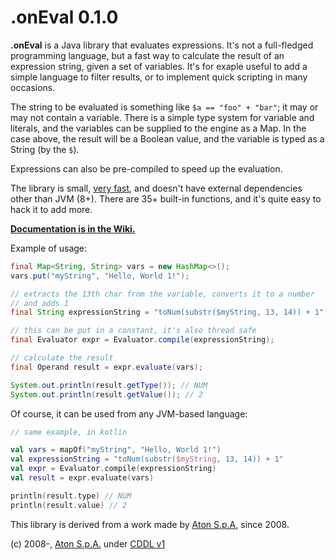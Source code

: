 # .onEval 0.1.0

**.onEval** is a Java library that evaluates expressions. It's not a full-fledged programming language, but a fast way to calculate the result of an expression string, given a set of variables. It's for exaple useful to add a simple language to filter results, or to implement quick scripting in many occasions. 

The string to be evaluated is something like `$a == "foo" + "bar"`; it may or may not contain a variable. There is a simple type system for variable and literals, and the variables can be supplied to the engine as a Map. In the case above, the result will be a Boolean value, and the variable is typed as a String (by the `$`).

Expressions can also be pre-compiled to speed up the evaluation.

The library is small, [very fast](https://github.com/AtonSpa/onEval/wiki/Benchmarks), and doesn't have external dependencies other than JVM (8+). There are 35+ built-in functions, and it's quite easy to hack it to add more.

[**Documentation is in the Wiki.**](https://github.com/AtonSpa/onEval/wiki)

Example of usage:

```java
final Map<String, String> vars = new HashMap<>();
vars.put("myString", "Hello, World 1!");

// extracts the 13th char from the variable, converts it to a number
// and adds 1
final String expressionString = "toNum(substr($myString, 13, 14)) + 1";

// this can be put in a constant, it's also thread safe
final Evaluator expr = Evaluator.compile(expressionString);

// calculate the result
final Operand result = expr.evaluate(vars);

System.out.println(result.getType()); // NUM
System.out.println(result.getValue()); // 2
```

Of course, it can be used from any JVM-based language:

```kotlin
// same example, in kotlin

val vars = mapOf("myString", "Hello, World 1!")
val expressionString = "toNum(substr($myString, 13, 14)) + 1"
val expr = Evaluator.compile(expressionString)
val result = expr.evaluate(vars)

println(result.type) // NUM
println(result.value) // 2
```

This library is derived from a work made by [Aton S.p.A](https://www.aton.com), since 2008.

(c) 2008-, [Aton S.p.A.](https://www.aton.com) under [CDDL v1](https://opensource.org/licenses/CDDL-1.0)